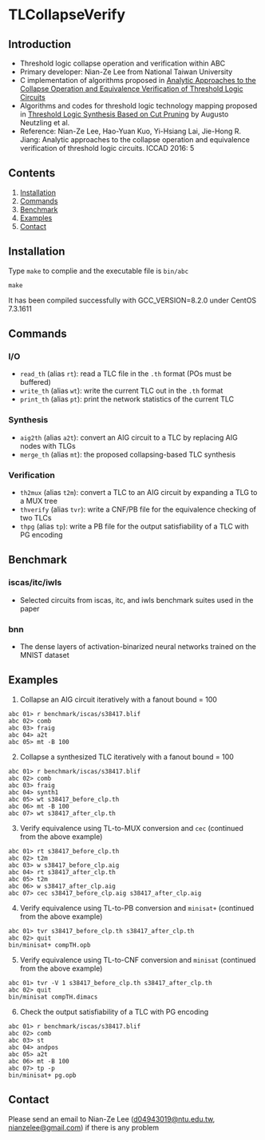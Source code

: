 # TLCollapseVerify
## Introduction
- Threshold logic collapse operation and verification within ABC
- Primary developer: Nian-Ze Lee from National Taiwan University
- C implementation of algorithms proposed in [Analytic Approaches to the Collapse Operation and Equivalence Verification of Threshold Logic Circuits](https://ieeexplore.ieee.org/document/7827582/)
- Algorithms and codes for threshold logic technology mapping proposed in [Threshold Logic Synthesis Based on Cut Pruning](https://ieeexplore.ieee.org/document/7372610/) by Augusto Neutzling et al.
- Reference: Nian-Ze Lee, Hao-Yuan Kuo, Yi-Hsiang Lai, Jie-Hong R. Jiang:
Analytic approaches to the collapse operation and equivalence verification of threshold logic circuits. ICCAD 2016: 5
## Contents
1. [Installation](#installation)
2. [Commands](#commands)
3. [Benchmark](#benchmark)
4. [Examples](#examples)
5. [Contact](#contact)
## Installation
Type `make` to complie and the executable file is `bin/abc`
```
make
```
It has been compiled successfully with GCC\_VERSION=8.2.0 under CentOS 7.3.1611
## Commands
### I/O
- `read_th` (alias `rt`): read a TLC file in the `.th` format (POs must be buffered)
- `write_th` (alias `wt`): write the current TLC out in the `.th` format
- `print_th` (alias `pt`): print the network statistics of the current TLC
### Synthesis
- `aig2th` (alias `a2t`): convert an AIG circuit to a TLC by replacing AIG nodes with TLGs
- `merge_th` (alias `mt`): the proposed collapsing-based TLC synthesis
### Verification
- `th2mux` (alias `t2m`): convert a TLC to an AIG circuit by expanding a TLG to a MUX tree
- `thverify` (alias `tvr`): write a CNF/PB file for the equivalence checking of two TLCs
- `thpg` (alias `tp`): write a PB file for the output satisfiability of a TLC with PG encoding
## Benchmark
### iscas/itc/iwls
- Selected circuits from iscas, itc, and iwls benchmark suites used in the paper 
### bnn
- The dense layers of activation-binarized neural networks trained on the MNIST dataset
## Examples
1. Collapse an AIG circuit iteratively with a fanout bound = 100
```
abc 01> r benchmark/iscas/s38417.blif
abc 02> comb
abc 03> fraig
abc 04> a2t
abc 05> mt -B 100
```
2. Collapse a synthesized TLC iteratively with a fanout bound = 100
```
abc 01> r benchmark/iscas/s38417.blif
abc 02> comb
abc 03> fraig
abc 04> synth1
abc 05> wt s38417_before_clp.th
abc 06> mt -B 100
abc 07> wt s38417_after_clp.th
```
3. Verify equivalence using TL-to-MUX conversion and `cec` (continued from the above example)
```
abc 01> rt s38417_before_clp.th
abc 02> t2m
abc 03> w s38417_before_clp.aig
abc 04> rt s38417_after_clp.th
abc 05> t2m
abc 06> w s38417_after_clp.aig
abc 07> cec s38417_before_clp.aig s38417_after_clp.aig
```
4. Verify equivalence using TL-to-PB conversion and `minisat+` (continued from the above example)
```
abc 01> tvr s38417_before_clp.th s38417_after_clp.th
abc 02> quit
bin/minisat+ compTH.opb
```
5. Verify equivalence using TL-to-CNF conversion and `minisat` (continued from the above example)
```
abc 01> tvr -V 1 s38417_before_clp.th s38417_after_clp.th
abc 02> quit
bin/minisat compTH.dimacs
```
6. Check the output satisfiability of a TLC with PG encoding
```
abc 01> r benchmark/iscas/s38417.blif
abc 02> comb
abc 03> st
abc 04> andpos
abc 05> a2t
abc 06> mt -B 100
abc 07> tp -p
bin/minisat+ pg.opb
```
## Contact
Please send an email to Nian-Ze Lee (d04943019@ntu.edu.tw, nianzelee@gmail.com) if there is any problem
